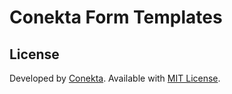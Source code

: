 # Conekta Form Templates

License
-------
Developed by [Conekta](https://www.conekta.io). Available with [MIT License](LICENSE).